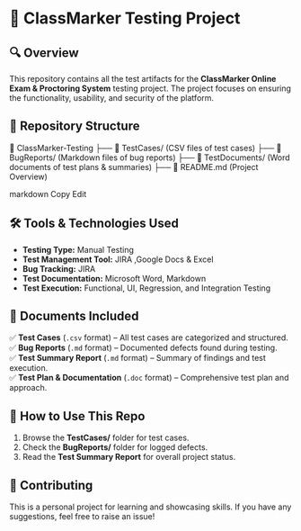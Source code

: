 # 📝 ClassMarker Testing Project  

## 🔍 Overview  
This repository contains all the test artifacts for the **ClassMarker Online Exam & Proctoring System** testing project. The project focuses on ensuring the functionality, usability, and security of the platform.

## 📂 Repository Structure  
📂 ClassMarker-Testing
├── 📁 TestCases/ (CSV files of test cases)
├── 📁 BugReports/ (Markdown files of bug reports)
├── 📁 TestDocuments/ (Word documents of test plans & summaries)
├── 📄 README.md (Project Overview)

markdown
Copy
Edit

## 🛠️ Tools & Technologies Used  
- **Testing Type:** Manual Testing  
- **Test Management Tool:** JIRA  ,Google Docs & Excel
- **Bug Tracking:** JIRA  
- **Test Documentation:** Microsoft Word, Markdown  
- **Test Execution:** Functional, UI, Regression, and Integration Testing  

## 📑 Documents Included  
✅ **Test Cases** (`.csv` format) – All test cases are categorized and structured.  
✅ **Bug Reports** (`.md` format) – Documented defects found during testing.  
✅ **Test Summary Report** (`.md` format) – Summary of findings and test execution.  
✅ **Test Plan & Documentation** (`.doc` format) – Comprehensive test plan and approach.  

## 📌 How to Use This Repo  
1. Browse the **TestCases/** folder for test cases.  
2. Check the **BugReports/** folder for logged defects.  
3. Read the **Test Summary Report** for overall project status.  

## 🤝 Contributing  
This is a personal project for learning and showcasing skills. If you have any suggestions, feel free to raise an issue!  
